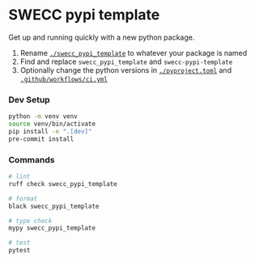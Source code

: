 # SWECC pypi template

Get up and running quickly with a new python package.

1. Rename [`./swecc_pypi_template`](./swecc_pypi_template) to whatever your package is named
2. Find and replace `swecc_pypi_template` and `swecc-pypi-template`
3. Optionally change the python versions in [`./pyproject.toml`](./pyproject.toml) and [`.github/workflows/ci.yml`](.github/workflows/ci.yml)

### Dev Setup

```bash
python -m venv venv
source venv/bin/activate
pip install -e ".[dev]"
pre-commit install
```

### Commands

```bash
# lint
ruff check swecc_pypi_template

# format
black swecc_pypi_template

# type check
mypy swecc_pypi_template

# test
pytest
```

